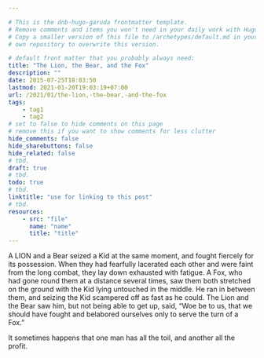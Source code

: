```yaml
---

# This is the dnb-hugo-garuda frontmatter template. 
# Remove comments and items you won't need in your daily work with Hugo.
# Copy a smaller version of this file to /archetypes/default.md in your
# own repository to overwrite this version.

# default front matter that you probably always need:
title: "The Lion, the Bear, and the Fox"
description: ""
date: 2015-07-25T18:03:50
lastmod: 2021-01-20T19:03:19+07:00
url: /2021/01/the-lion,-the-bear,-and-the-fox
tags:
    - tag1
    - tag2
# set to false to hide comments on this page
# remove this if you want to show comments for less clutter
hide_comments: false
hide_sharebuttons: false
hide_related: false
# tbd.
draft: true
# tbd.
todo: true
# tbd.
linktitle: "use for linking to this post"
# tbd.
resources:
    - src: "file"
      name: "name"
      title: "title"
---
```

A LION and a Bear seized a Kid at the same moment, and fought fiercely for its possession. When they had fearfully lacerated each other and were faint from the long combat, they lay down exhausted with fatigue. A Fox, who had gone round them at a distance several times, saw them both stretched on the ground with the Kid lying untouched in the middle. He ran in between them, and seizing the Kid scampered off as fast as he could. The Lion and the Bear saw him, but not being able to get up, said, “Woe be to us, that we should have fought and belabored ourselves only to serve the turn of a Fox.”

It sometimes happens that one man has all the toil, and another all the profit.
